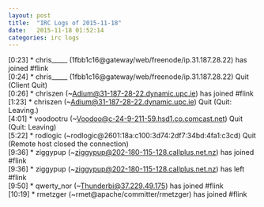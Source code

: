 ```yaml
---
layout: post
title:  "IRC Logs of 2015-11-18"
date:   2015-11-18 01:52:14
categories: irc logs
---
```

<span class="irc-date">[0:23]</span> <span class="irc-green">* chris_____ (1fbb1c16@gateway/web/freenode/ip.31.187.28.22) has joined #flink</span><br />
<span class="irc-date">[0:24]</span> <span class="irc-navy">* chris_____ (1fbb1c16@gateway/web/freenode/ip.31.187.28.22) Quit (Client Quit)</span><br />
<span class="irc-date">[0:26]</span> <span class="irc-green">* chriszen (~Adium@31-187-28-22.dynamic.upc.ie) has joined #flink</span><br />
<span class="irc-date">[1:23]</span> <span class="irc-navy">* chriszen (~Adium@31-187-28-22.dynamic.upc.ie) Quit (Quit: Leaving.)</span><br />
<span class="irc-date">[4:01]</span> <span class="irc-navy">* voodootru (~Voodoo@c-24-9-211-59.hsd1.co.comcast.net) Quit (Quit: Leaving)</span><br />
<span class="irc-date">[5:22]</span> <span class="irc-navy">* rodlogic (~rodlogic@2601:18a:c100:3d74:2df7:34bd:4fa1:c3cd) Quit (Remote host closed the connection)</span><br />
<span class="irc-date">[9:36]</span> <span class="irc-green">* ziggypup (~ziggypup@202-180-115-128.callplus.net.nz) has joined #flink</span><br />
<span class="irc-date">[9:36]</span> <span class="irc-green">* ziggypup (~ziggypup@202-180-115-128.callplus.net.nz) has left #flink</span><br />
<span class="irc-date">[9:50]</span> <span class="irc-green">* qwerty_nor (~Thunderbi@37.229.49.175) has joined #flink</span><br />
<span class="irc-date">[10:19]</span> <span class="irc-green">* rmetzger (~rmet@apache/committer/rmetzger) has joined #flink</span><br />

